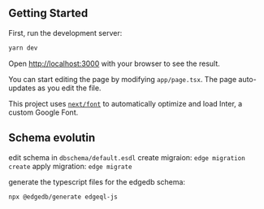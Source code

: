 ## Getting Started

First, run the development server:

```bash
yarn dev
```

Open [http://localhost:3000](http://localhost:3000) with your browser to see the result.

You can start editing the page by modifying `app/page.tsx`. The page auto-updates as you edit the file.

This project uses [`next/font`](https://nextjs.org/docs/basic-features/font-optimization) to automatically optimize and load Inter, a custom Google Font.

## Schema evolutin

edit schema in `dbschema/default.esdl`
create migraion: `edge migration create`
apply migration: `edge migrate`

generate the typescript files for the edgedb schema:

```bash
npx @edgedb/generate edgeql-js
```
